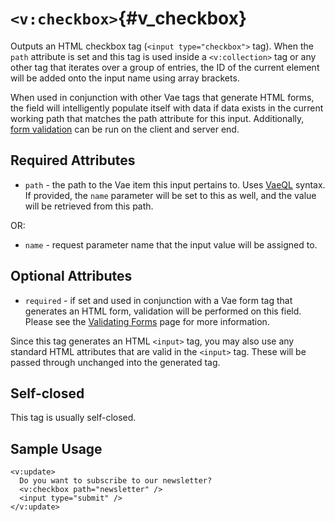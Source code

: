 # `<v:checkbox>`{#v_checkbox}

Outputs an HTML checkbox tag (`<input type="checkbox">` tag). When the
`path` attribute is set and this tag is used inside a `<v:collection>`
tag or any other tag that iterates over a group of entries, the ID of
the current element will be added onto the input name using array
brackets.

When used in conjunction with other Vae tags that generate HTML forms,
the field will intelligently populate itself with data if data exists in
the current working path that matches the path attribute for this input.
Additionally, [form validation](#vaeml_form_validation) can be run on
the client and server end.

## Required Attributes

-   `path` - the path to the Vae item this input pertains to. Uses
    [VaeQL](#vaeql) syntax. If provided, the `name` parameter will be
    set to this as well, and the value will be retrieved from this path.

OR:

-   `name` - request parameter name that the input value will be
    assigned to.

## Optional Attributes

-   `required` - if set and used in conjunction with a Vae form tag that
    generates an HTML form, validation will be performed on this field.
    Please see the [Validating Forms](#vaeml_form_validation) page for
    more information.

Since this tag generates an HTML `<input>` tag, you may also use any
standard HTML attributes that are valid in the `<input>` tag. These will
be passed through unchanged into the generated tag.

## Self-closed

This tag is usually self-closed.

## Sample Usage

    <v:update>
      Do you want to subscribe to our newsletter?
      <v:checkbox path="newsletter" />
      <input type="submit" />
    </v:update>
